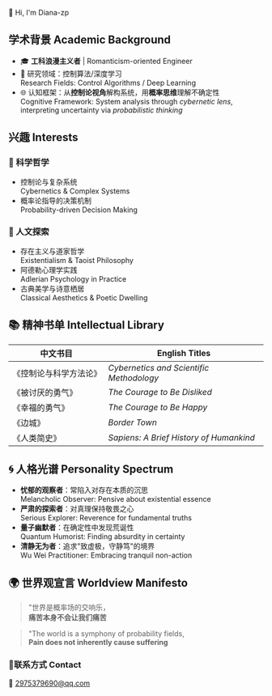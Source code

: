 👋 Hi, I'm Diana-zp 
## 学术背景 Academic Background
- 🎓 **工科浪漫主义者** | Romanticism-oriented Engineer  
- 🧠 研究领域：控制算法/深度学习  
  Research Fields: Control Algorithms / Deep Learning  
- 🌐 认知框架：从**控制论视角**解构系统，用**概率思维**理解不确定性  
  Cognitive Framework: System analysis through _cybernetic lens_, interpreting uncertainty via _probabilistic thinking_

## 兴趣  Interests
### 🧩 科学哲学
- 控制论与复杂系统  
  Cybernetics & Complex Systems
- 概率论指导的决策机制  
  Probability-driven Decision Making

### 🌌 人文探索
- 存在主义与道家哲学  
  Existentialism & Taoist Philosophy
- 阿德勒心理学实践  
  Adlerian Psychology in Practice
- 古典美学与诗意栖居  
  Classical Aesthetics & Poetic Dwelling

## 📚 精神书单 Intellectual Library
| 中文书目 | English Titles |
|----------|----------------|
| 《控制论与科学方法论》 | _Cybernetics and Scientific Methodology_ |
| 《被讨厌的勇气》 | _The Courage to Be Disliked_ |
| 《幸福的勇气》 | _The Courage to Be Happy_ |
| 《边城》 | _Border Town_ |
| 《人类简史》 | _Sapiens: A Brief History of Humankind_ |

## 🌀 人格光谱 Personality Spectrum
- **忧郁的观察者**：常陷入对存在本质的沉思  
  Melancholic Observer: Pensive about existential essence
- **严肃的探索者**：对真理保持敬畏之心  
  Serious Explorer: Reverence for fundamental truths
- **量子幽默者**：在确定性中发现荒诞性  
  Quantum Humorist: Finding absurdity in certainty
- **清静无为者**：追求"致虚极，守静笃"的境界  
  Wu Wei Practitioner: Embracing tranquil non-action

## 🌍 世界观宣言 Worldview Manifesto
> "世界是概率场的交响乐，  
> **痛苦本身不会让我们痛苦**  

> "The world is a symphony of probability fields,  
> **Pain does not inherently cause suffering**  

### 📮联系方式 Contact
📧  2975379690@qq.com


